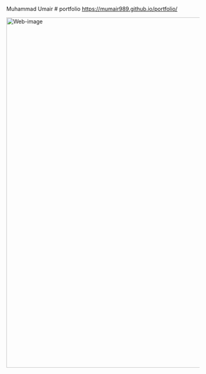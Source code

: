 Muhammad Umair # portfolio
https://mumair989.github.io/portfolio/

<img width="914" alt="Web-image" src="https://github.com/mumair989/portfolio/assets/104270202/91e8dce8-5f6f-4c80-bf67-f0d98abc6a5a">
